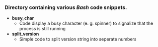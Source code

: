 ### Directory containing various *Bash* code snippets.

*   **busy_char**
    *   Code display a busy character (e. g. spinner) to signalize that the process is still running
*   **split_version**
    *   Simple code to split version string into seperate numbers
